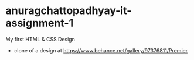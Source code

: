 # anuragchattopadhyay-it-assignment-1
My first HTML &amp; CSS Design
- clone of a design at https://www.behance.net/gallery/97376811/Premier
